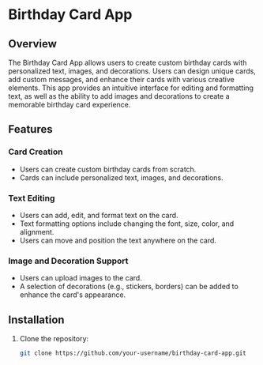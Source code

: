 # Birthday Card App

## Overview
The Birthday Card App allows users to create custom birthday cards with personalized text, images, and decorations. Users can design unique cards, add custom messages, and enhance their cards with various creative elements. This app provides an intuitive interface for editing and formatting text, as well as the ability to add images and decorations to create a memorable birthday card experience.

## Features

### Card Creation
- Users can create custom birthday cards from scratch.
- Cards can include personalized text, images, and decorations.

### Text Editing
- Users can add, edit, and format text on the card.
- Text formatting options include changing the font, size, color, and alignment.
- Users can move and position the text anywhere on the card.

### Image and Decoration Support
- Users can upload images to the card.
- A selection of decorations (e.g., stickers, borders) can be added to enhance the card's appearance.

## Installation

1. Clone the repository:
   ```bash
   git clone https://github.com/your-username/birthday-card-app.git
